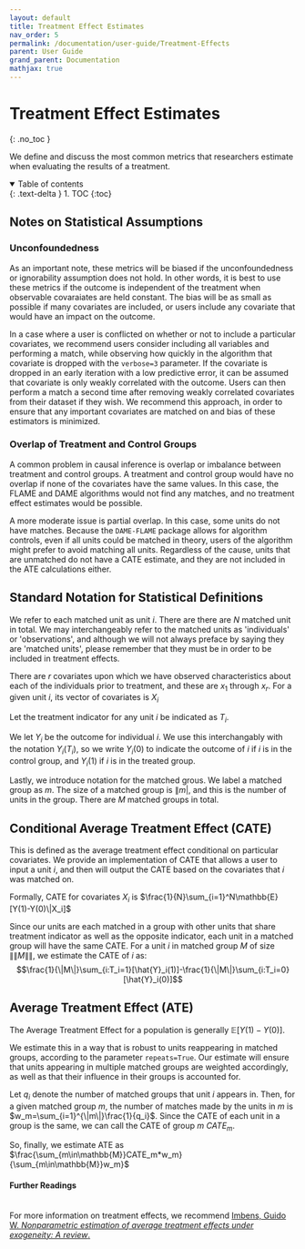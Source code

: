 ```yaml
---
layout: default
title: Treatment Effect Estimates
nav_order: 5
permalink: /documentation/user-guide/Treatment-Effects
parent: User Guide
grand_parent: Documentation
mathjax: true
---
```


# Treatment Effect Estimates
{: .no_toc }

We define and discuss the most common metrics that researchers estimate when evaluating the results of a treatment.

<details open markdown="block">
  <summary>
    Table of contents
  </summary>
  {: .text-delta }
1. TOC
{:toc}
</details>


## Notes on Statistical Assumptions

### Unconfoundedness 

As an important note, these metrics will be biased if the unconfoundedness or ignorability assumption does not hold. In other words, it is best to use these metrics if the outcome is independent of the treatment when observable covaraiates are held constant. The bias will be as small as possible if many covariates are included, or users include any covariate that would have an impact on the outcome. 

In a case where a user is conflicted on whether or not to include a particular covariates, we recommend users consider including all variables and performing a match, while observing how quickly in the algorithm that covariate is dropped with the `verbose=3` parameter. If the covariate is dropped in an early iteration with a low predictive error, it can be assumed that covariate is only weakly correlated with the outcome. Users can then perform a match a second time after removing weakly correlated covariates from their dataset if they wish. We recommend this approach, in order to ensure that any important covariates are matched on and bias of these estimators is minimized.

### Overlap of Treatment and Control Groups

A common problem in causal inference is overlap or imbalance between treatment and control groups. A treatment and control group would have no overlap if none of the covariates have the same values. In this case, the FLAME and DAME algorithms would not find any matches, and no treatment effect estimates would be possible. 

A more moderate issue is partial overlap. In this case, some units do not have matches. Because the `DAME-FLAME` package allows for algorithm controls, even if all units could be matched in theory, users of the algorithm might prefer to avoid matching all units. Regardless of the cause, units that are unmatched do not have a CATE estimate, and they are not included in the ATE calculations either. 


## Standard Notation for Statistical Definitions

We refer to each matched unit as unit $i$. There are there are $N$ matched unit in total. We may interchangeably refer to the matched units as 'individuals' or 'observations', and although we will not always preface by saying they are 'matched units', please remember that they must be in order to be included in treatment effects. 

There are $r$ covariates upon which we have observed characteristics about each of the individuals prior to treatment, and these are $x_1$ through $x_r$. For a given unit $i$, its vector of covariates is $X_i$

Let the treatment indicator for any unit $i$ be indicated as $T_i$. 

We let $Y_i$ be the outcome for individual $i$. We use this interchangably with the notation $Y_i(T_i)$, so we write $Y_i(0)$ to indicate the outcome of $i$ if $i$ is in the control group, and $Y_i(1)$ if $i$ is in the treated group. 

Lastly, we introduce notation for the matched grous. We label a matched group as $m$. The size of a matched group is $\| m\vert$, and this is the number of units in the group. There are $M$ matched groups in total. 


## Conditional Average Treatment Effect (CATE)

This is defined as the average treatment effect conditional on particular covariates. We provide an implementation of CATE that allows a user to input a unit $i$, and then will output the CATE based on the covariates that $i$ was matched on. 

Formally, CATE for covariates $X_i$ is $\frac{1}{N}\sum_{i=1}^N\mathbb{E}[Y(1)-Y(0)\|X_i]$

Since our units are each matched in a group with other units that share treatment indicator as well as the opposite indicator, each unit in a matched group will have the same CATE. For a unit $i$ in matched group $M$ of size $\|\|M\|\|$, we estimate the CATE of $i$ as: $$\frac{1}{\|M\|}\sum_{i:T_i=1}[\hat{Y}_i(1)]-\frac{1}{\|M\|}\sum_{i:T_i=0}[\hat{Y}_i(0)]$$


## Average Treatment Effect (ATE)

The Average Treatment Effect for a population is generally $\mathbb{E}[Y(1)-Y(0)]$. 

We estimate this in a way that is robust to units reappearing in matched groups, according to the parameter `repeats=True`. Our estimate will ensure that units appearing in multiple matched groups are weighted accordingly, as well as that their influence in their groups is accounted for. 

Let $q_i$ denote the number of matched groups that unit $i$ appears in. Then, for a given matched group $m$, the number of matches made by the units in $m$ is $w_m=\sum_{i=1}^{\|m\|}\frac{1}{q_i}$. Since the CATE of each unit in a group is the same, we can call the CATE of group $m$ $\mathit{CATE}_m$. 

So, finally, we estimate ATE as $\frac{\sum_{m\in\mathbb{M}}CATE_m*w_m}{\sum_{m\in\mathbb{M}}w_m}$

<div class="language-markdown highlighter-rouge">
  <h4>Further Readings</h4>
  <br/>
  For more information on treatment effects, we recommend 
  <a href="https://www.mitpressjournals.org/doi/pdfplus/10.1162/003465304323023651?casa_token=fkH1Z_M2FG4AAAAA:MC8V9YAzYAn9YeT4cVvHQF0ZL12QsL8ZVFDX4juiQysLG5auaWyxdSzVrKINkH8nXwlN4P2r0wRq">
    Imbens, Guido W. <i>Nonparametric estimation of average treatment effects under exogeneity: A review</i>.
  </a>
</div>




